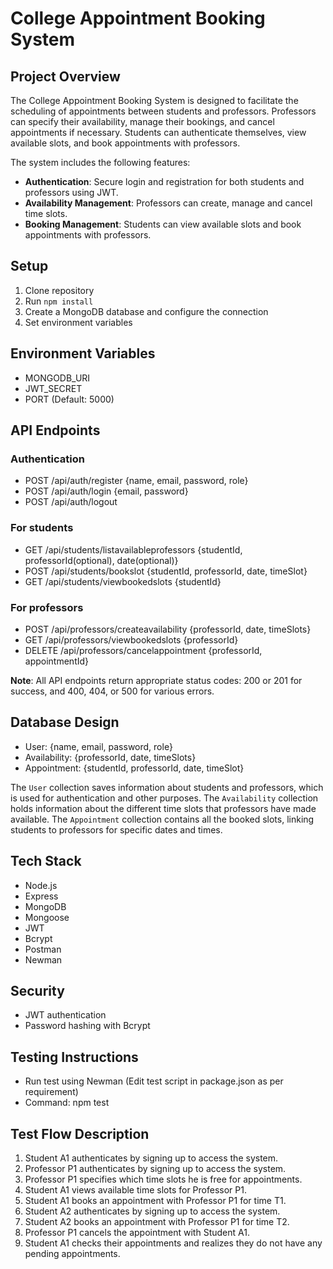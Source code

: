 # College Appointment Booking System

## Project Overview
The College Appointment Booking System is designed to facilitate the scheduling of appointments between students and professors. Professors can specify their availability, manage their bookings, and cancel appointments if necessary. Students can authenticate themselves, view available slots, and book appointments with professors.

The system includes the following features:
- **Authentication**: Secure login and registration for both students and professors using JWT.
- **Availability Management**: Professors can create, manage and cancel time slots.
- **Booking Management**: Students can view available slots and book appointments with professors.

## Setup
1. Clone repository
2. Run `npm install`
3. Create a MongoDB database and configure the connection
4. Set environment variables

## Environment Variables
- MONGODB_URI
- JWT_SECRET
- PORT (Default: 5000)

## API Endpoints
### Authentication
- POST /api/auth/register {name, email, password, role}
- POST /api/auth/login {email, password}
- POST /api/auth/logout

### For students
- GET /api/students/listavailableprofessors {studentId, professorId(optional), date(optional)}
- POST /api/students/bookslot {studentId, professorId, date, timeSlot}
- GET /api/students/viewbookedslots {studentId}

### For professors
- POST /api/professors/createavailability {professorId, date, timeSlots}
- GET /api/professors/viewbookedslots {professorId}
- DELETE /api/professors/cancelappointment {professorId, appointmentId}

**Note**: All API endpoints return appropriate status codes: 200 or 201 for success, and 400, 404, or 500 for various errors.

## Database Design
- User: {name, email, password, role}
- Availability: {professorId, date, timeSlots}
- Appointment: {studentId, professorId, date, timeSlot}

The `User` collection saves information about students and professors, which is used for authentication and other purposes. The `Availability` collection holds information about the different time slots that professors have made available. The `Appointment` collection contains all the booked slots, linking students to professors for specific dates and times.

## Tech Stack
- Node.js
- Express
- MongoDB
- Mongoose
- JWT
- Bcrypt
- Postman
- Newman

## Security
- JWT authentication
- Password hashing with Bcrypt

## Testing Instructions
- Run test using Newman (Edit test script in package.json as per requirement)
- Command: npm test

## Test Flow Description
1. Student A1 authenticates by signing up to access the system.
2. Professor P1 authenticates by signing up to access the system.
3. Professor P1 specifies which time slots he is free for appointments.
4. Student A1 views available time slots for Professor P1.
5. Student A1 books an appointment with Professor P1 for time T1.
6. Student A2 authenticates by signing up to access the system.
7. Student A2 books an appointment with Professor P1 for time T2.
8. Professor P1 cancels the appointment with Student A1.
9. Student A1 checks their appointments and realizes they do not have any pending appointments.
